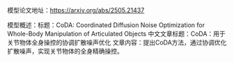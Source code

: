 模型论文地址：https://arxiv.org/abs/2505.21437

模型概述：标题：CoDA: Coordinated Diffusion Noise Optimization for Whole-Body Manipulation of Articulated Objects
中文文章标题：CoDA：用于关节物体全身操控的协调扩散噪声优化
文章内容：提出CoDA方法，通过协调优化扩散噪声，实现关节物体的全身精确操控。

